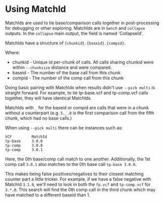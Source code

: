 Using MatchId
=============

MatchIds are used to tie base/comparison calls together in post-processing for debugging or other exploring. MatchIds are in `bench` and `collapse` outputs. In the `collapse` main output, the field is named 'CollapseId'.

MatchIds have a structure of `{chunkid}.{baseid}.{compid}`.

Where:
 - chunkid - Unique id per-chunk of calls. All calls sharing chunkid were within `--chunksize` distance and were
   compared.
 - baseid - The number of the base call from this chunk
 - compid - The number of the comp call from this chunk

Doing basic pairing with MatchIds when results didn't use `--pick multi` is straight forward. For example, to tie tp-base.vcf and tp-comp.vcf calls together, they will have identical MatchIds.

MatchIds with `_` for the baseid or compid are calls that were in a chunk without a counterpart (e.g. `5._.0` is the
first comparison call from the fifth chunk, which had no base calls.)

When using `--pick multi` there can be instances such as:
```
VCF         MatchId
tp-base     3.0.0
tp-comp     3.0.0
tp-comp     3.0.1
```
Here, the 0th base/comp call match to one another. Additionally, the 1st comp call `3.0.1` also matches to the 0th base call `tp-base 3.0.0`.

This makes tieing false positives/negatives to their closest matching counter part a little tricker.
For example, if we have a false negative with MatchId `3.1.0`, we'll need to look in both the `fp.vcf` and `tp-comp.vcf` for
`3.*.0`. This search will find the 0th comp call in the third chunk which may have matched to a different baseid than 1.